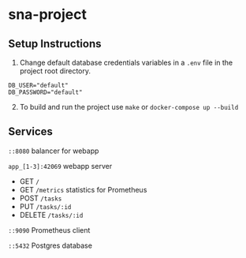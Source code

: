 # sna-project

## Setup Instructions

1. Change default database credentials variables in a `.env` file in the project root directory.

```
DB_USER="default"
DB_PASSWORD="default"
```

2. To build and run the project use `make` or `docker-compose up --build`

## Services

`::8080` balancer for webapp

`app_[1-3]:42069` webapp server

- GET `/`
- GET `/metrics` statistics for Prometheus
- POST `/tasks`
- PUT `/tasks/:id`
- DELETE `/tasks/:id`

`::9090` Prometheus client

`::5432` Postgres database
